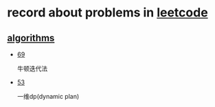 # record about problems in [leetcode](https://leetcode.com/)

## [algorithms](https://leetcode.com/problemset/algorithms/)

- [69](https://leetcode.com/problems/sqrtx/)
  
  牛顿迭代法
- [53](https://leetcode.com/problems/maximum-subarray/)
  
  一维dp(dynamic plan)